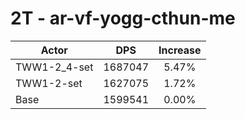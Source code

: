 # 2T - ar-vf-yogg-cthun-me
| Actor | DPS | Increase |
|---|:---:|:---:|
|TWW1-2_4-set|1687047|5.47%|
|TWW1-2-set|1627075|1.72%|
|Base|1599541|0.00%|
